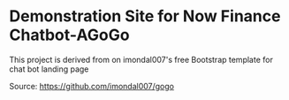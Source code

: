 # Demonstration Site for Now Finance Chatbot-AGoGo

This project is derived from on imondal007's free Bootstrap template for chat bot landing page

Source: https://github.com/imondal007/gogo